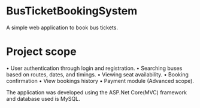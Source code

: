 # BusTicketBookingSystem
A simple web application to book bus tickets.

# Project scope
  •	User authentication through login and registration.
  •	Searching buses based on routes, dates, and timings.
  •	Viewing seat availability.
  •	Booking confirmation 
  •	View bookings history
  •	Payment module (Advanced scope). 

The application was developed using the ASP.Net Core(MVC) framework and database used is MySQL.
  


